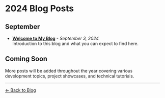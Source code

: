 # 2024 Blog Posts

## September

- **[Welcome to My Blog](welcome-to-my-blog.md)** - *September 3, 2024*  
  Introduction to this blog and what you can expect to find here.

## Coming Soon

More posts will be added throughout the year covering various development topics, project showcases, and technical tutorials.

---

[← Back to Blog](../index.md)
